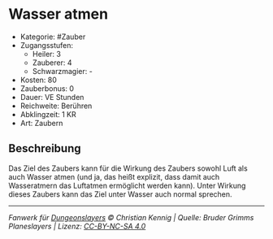 # Wasser atmen

- Kategorie: #Zauber
- Zugangsstufen:
  - Heiler: 3
  - Zauberer: 4
  - Schwarzmagier: -
- Kosten: 80
- Zauberbonus: 0
- Dauer: VE Stunden
- Reichweite: Berühren
- Abklingzeit: 1 KR
- Art: Zaubern

## Beschreibung

Das Ziel des Zaubers kann für die Wirkung des Zaubers sowohl Luft als auch Wasser atmen (und ja, das heißt explizit, dass damit auch Wasseratmern das Luftatmen ermöglicht werden kann). Unter Wirkung dieses Zaubers kann das Ziel unter Wasser auch normal sprechen.

---

_Fanwerk für [Dungeonslayers](https://www.dungeonslayers.net/) © Christian Kennig | Quelle: Bruder Grimms Planeslayers | Lizenz: [CC-BY-NC-SA 4.0](https://creativecommons.org/licenses/by-nc-sa/4.0/deed.de)_
